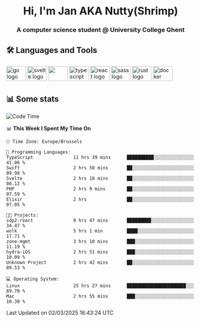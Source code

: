 <h1 align="center">Hi, I'm Jan AKA Nutty(Shrimp)</h1>
<h3 align="center">A computer science student @ University College Ghent</h3>

<h2 align="left">🛠️ Languages and Tools</h2>

###

<div align="left">
  <img src="https://cdn.jsdelivr.net/gh/devicons/devicon/icons/go/go-original.svg" height="40" width="52" alt="go logo"  />
  <img src="https://cdn.jsdelivr.net/gh/devicons/devicon@latest/icons/svelte/svelte-original.svg"  height="40" width="52" alt="svelte logo" />
  <img src="https://cdn.jsdelivr.net/gh/devicons/devicon@latest/icons/tailwindcss/tailwindcss-original.svg" height="40" width="52" />
  <img src="https://cdn.jsdelivr.net/gh/devicons/devicon/icons/typescript/typescript-original.svg" height="40" width="52" alt="typescript logo"  />
  <img src="https://cdn.jsdelivr.net/gh/devicons/devicon/icons/react/react-original.svg" height="40" width="52" alt="react logo"  />
  <img src="https://cdn.jsdelivr.net/gh/devicons/devicon/icons/sass/sass-original.svg" height="40" width="52" alt="sass logo"  />
  <img src="https://cdn.jsdelivr.net/gh/devicons/devicon@latest/icons/rust/rust-original.svg" height="40" width="52" alt="rust logo" />
  <img src="https://cdn.jsdelivr.net/gh/devicons/devicon/icons/docker/docker-original.svg" height="40" width="52" alt="docker logo"  />
</div>

<h2>📊 Some stats</h2>

<!--START_SECTION:waka-->
![Code Time](http://img.shields.io/badge/Code%20Time-5%2C685%20hrs%2015%20mins-blue)

📊 **This Week I Spent My Time On** 

```text
🕑︎ Time Zone: Europe/Brussels

💬 Programming Languages: 
TypeScript               11 hrs 39 mins      ██████████░░░░░░░░░░░░░░░   41.06 % 
Swift                    2 hrs 50 mins       ██░░░░░░░░░░░░░░░░░░░░░░░   09.98 % 
Svelte                   2 hrs 18 mins       ██░░░░░░░░░░░░░░░░░░░░░░░   08.12 % 
PHP                      2 hrs 9 mins        ██░░░░░░░░░░░░░░░░░░░░░░░   07.59 % 
Elixir                   2 hrs               ██░░░░░░░░░░░░░░░░░░░░░░░   07.05 % 

🐱‍💻 Projects: 
sdp2-react               9 hrs 47 mins       █████████░░░░░░░░░░░░░░░░   34.47 % 
wolk                     5 hrs 1 min         ████░░░░░░░░░░░░░░░░░░░░░   17.71 % 
zone-mgmt                3 hrs 10 mins       ███░░░░░░░░░░░░░░░░░░░░░░   11.19 % 
hydra-iOS                2 hrs 51 mins       ███░░░░░░░░░░░░░░░░░░░░░░   10.09 % 
Unknown Project          2 hrs 42 mins       ██░░░░░░░░░░░░░░░░░░░░░░░   09.53 % 

💻 Operating System: 
Linux                    25 hrs 27 mins      ██████████████████████░░░   89.70 % 
Mac                      2 hrs 55 mins       ███░░░░░░░░░░░░░░░░░░░░░░   10.30 % 
```


 Last Updated on 02/03/2025 18:43:24 UTC
<!--END_SECTION:waka-->
